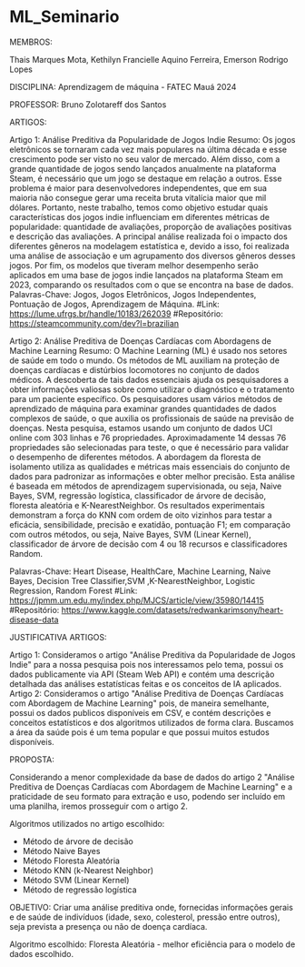# ML_Seminario
MEMBROS:

Thais Marques Mota, 
Kethilyn Francielle Aquino Ferreira, 
Emerson Rodrigo Lopes

DISCIPLINA: Aprendizagem de máquina - FATEC Mauá 2024

PROFESSOR: Bruno Zolotareff dos Santos

ARTIGOS:

Artigo 1: Análise Preditiva da Popularidade de Jogos Indie
Resumo:
Os jogos eletrônicos se tornaram cada vez mais populares na última década e esse crescimento pode ser visto no seu valor de mercado. Além disso, com a grande quantidade de jogos sendo lançados anualmente na plataforma Steam, é necessário que um jogo se destaque em relação a outros. Esse problema é maior para desenvolvedores independentes, que em sua maioria não consegue gerar uma receita bruta vitalícia maior que mil dólares. Portanto, neste trabalho, temos como objetivo estudar quais características dos jogos indie influenciam em diferentes métricas de popularidade: quantidade de avaliações, proporção de avaliações positivas e descrição das avaliações. A principal análise realizada foi o impacto dos diferentes gêneros na modelagem estatística e, devido a isso, foi realizada uma análise de associação e um agrupamento dos diversos gêneros desses jogos. Por fim, os modelos que tiveram melhor desempenho serão aplicados em uma base de jogos indie lançados na plataforma Steam em 2023, comparando os resultados com o que se encontra na base de dados.
Palavras-Chave: Jogos, Jogos Eletrônicos, Jogos Independentes, Pontuação de Jogos, Aprendizagem de Máquina.
#Link: https://lume.ufrgs.br/handle/10183/262039
#Repositório: https://steamcommunity.com/dev?l=brazilian

Artigo 2: Análise Preditiva de Doenças Cardíacas com Abordagens de Machine Learning
Resumo: 
O Machine Learning (ML) é usado nos setores de saúde em todo o mundo. Os métodos de ML auxiliam na proteção de doenças cardíacas e distúrbios locomotores no conjunto de dados médicos. A descoberta de tais dados essenciais ajuda os pesquisadores a obter informações valiosas sobre como utilizar o diagnóstico e o tratamento para um paciente específico. Os pesquisadores usam vários métodos de aprendizado de máquina para examinar grandes quantidades de dados complexos de saúde, o que auxilia os profissionais de saúde na previsão de doenças. Nesta pesquisa, estamos usando um conjunto de dados UCI online com 303 linhas e 76 propriedades. Aproximadamente 14 dessas 76 propriedades são selecionadas para teste, o que é necessário para validar o desempenho de diferentes métodos. A abordagem da floresta de isolamento utiliza as qualidades e métricas mais essenciais do conjunto de dados para padronizar as informações e obter melhor precisão. Esta análise é baseada em métodos de aprendizagem supervisionada, ou seja, Naive Bayes, SVM, regressão logística, classificador de árvore de decisão, floresta aleatória e K-NearestNeighbor. Os resultados experimentais demonstram a força do KNN com ordem de oito vizinhos para testar a eficácia, sensibilidade, precisão e exatidão, pontuação F1; em comparação com outros métodos, ou seja, Naive Bayes, SVM (Linear Kernel), classificador de árvore de decisão com 4 ou 18 recursos e classificadores Random.

Palavras-Chave: Heart Disease, HealthCare, Machine Learning, Naive Bayes, Decision Tree Classifier,SVM ,K-NearestNeighbor, Logistic Regression, Random Forest
#Link: https://jpmm.um.edu.my/index.php/MJCS/article/view/35980/14415
#Repositório: https://www.kaggle.com/datasets/redwankarimsony/heart-disease-data

JUSTIFICATIVA ARTIGOS:

Artigo 1: Consideramos o artigo "Análise Preditiva da Popularidade de Jogos Indie" para a nossa pesquisa pois nos interessamos pelo tema, possui os dados publicamente via API (Steam Web API) e contém uma descrição detalhada das análises estatísticas feitas e os conceitos de IA aplicados.
Artigo 2: Consideramos o artigo "Análise Preditiva de Doenças Cardíacas com Abordagem de Machine Learning" pois, de maneira semelhante, possui os dados publicos disponíveis em CSV, e contém descrições e conceitos estatísticos e dos algoritmos utilizados de forma clara. Buscamos a área da saúde pois é um tema popular e que possui muitos estudos disponíveis.

PROPOSTA: 

Considerando a menor complexidade da base de dados do artigo 2 "Análise Preditiva de Doenças Cardíacas com Abordagem de Machine Learning" e a praticidade de seu formato para extração e uso, podendo ser incluído em uma planilha, iremos prosseguir com o artigo 2.

Algoritmos utilizados no artigo escolhido:
* Método de árvore de decisão
* Método Naive Bayes
* Método Floresta Aleatória
* Método KNN (k-Nearest Neighbor)
* Método SVM (Linear Kernel)
* Método de regressão logística

OBJETIVO: 
Criar uma análise preditiva onde, fornecidas informações gerais e de saúde de indivíduos (idade, sexo, colesterol, pressão entre outros), seja prevista a presença ou não de doença cardíaca.

Algoritmo escolhido:
Floresta Aleatória - melhor eficiência para o modelo de dados escolhido.



